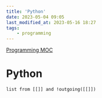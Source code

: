 ```yaml
---
title: 'Python'
date: 2023-05-04 09:05
last_modified_at: 2023-05-16 18:27
tags:
    - programming
---
```


[Programming MOC](Programming%20MOC.md)

# Python

```dataview
list from [[]] and !outgoing([[]])
```
